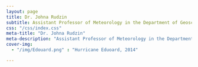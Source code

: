 ```yaml
---
layout: page
title: Dr. Johna Rudzin
subtitle: Assistant Professor of Meteorology in the Department of Geosciences at Mississippi State University
css: "/css/index.css"
meta-title: "Dr. Johna Rudzin"
meta-description: "Assistant Professor of Meteorology in the Department of Geosciences at Mississippi State University"
cover-img:
  - "/img/Edouard.png" : "Hurricane Eduoard, 2014"

---
```

